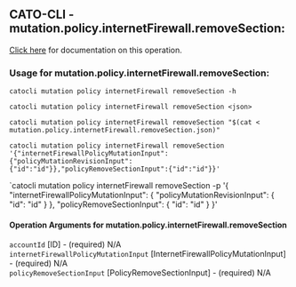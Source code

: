 
## CATO-CLI - mutation.policy.internetFirewall.removeSection:
[Click here](https://api.catonetworks.com/documentation/#mutation-mutation.policy.internetFirewall.removeSection) for documentation on this operation.

### Usage for mutation.policy.internetFirewall.removeSection:

`catocli mutation policy internetFirewall removeSection -h`

`catocli mutation policy internetFirewall removeSection <json>`

`catocli mutation policy internetFirewall removeSection "$(cat < mutation.policy.internetFirewall.removeSection.json)"`

`catocli mutation policy internetFirewall removeSection '{"internetFirewallPolicyMutationInput":{"policyMutationRevisionInput":{"id":"id"}},"policyRemoveSectionInput":{"id":"id"}}'`

`catocli mutation policy internetFirewall removeSection -p '{
    "internetFirewallPolicyMutationInput": {
        "policyMutationRevisionInput": {
            "id": "id"
        }
    },
    "policyRemoveSectionInput": {
        "id": "id"
    }
}'


#### Operation Arguments for mutation.policy.internetFirewall.removeSection ####

`accountId` [ID] - (required) N/A    
`internetFirewallPolicyMutationInput` [InternetFirewallPolicyMutationInput] - (required) N/A    
`policyRemoveSectionInput` [PolicyRemoveSectionInput] - (required) N/A    
